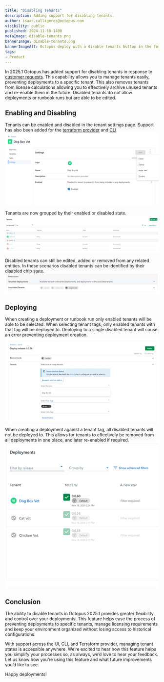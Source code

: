 ```yaml
---
title: "Disabling Tenants"
description: Adding support for disabling tenants.
author: isaac.calligeros@octopus.com
visibility: public
published: 2024-11-18-1400
metaImage: disable-tenants.png
bannerImage: disable-tenants.png
bannerImageAlt: Octopus deploy with a disable tenants button in the foreground.
tags:
- Product
---
```


In 2025.1 Octopus has added support for disabling tenants in response to [customer requests](https://roadmap.octopus.com/c/158-ability-to-disable-tenants). This capability allows you to manage tenants easily, preventing deployments to a specific tenant. This also removes tenants from license calculations allowing you to effectively archive unused tenants and re-enable them in the future. Disabled tenants do not allow deployments or runbook runs but are able to be edited.

## Enabling and Disabling

Tenants can be enabled and disabled in the tenant settings page. Support has also been added for the [terraform provider](https://registry.terraform.io/providers/OctopusDeployLabs/octopusdeploy/latest/docs/resources/tenant) and [CLI](https://octopus.com/docs/octopus-rest-api/cli).
![Screenshot of Octopus Deploy tenant settings with ](toggle-disable-tenant.png "width=500")

Tenants are now grouped by their enabled or disabled state.
![Tenants are now grouped by their enabled/disabled state](tenants-page.png "width=500")

Disabled tenants can still be edited, added or removed from any related entities. In these scenarios disabled tenants can be identified by their disabled chip state.
![Tenant chips indicate the disabled or enabled state](disabled-tenant-chips.png "width=500")

## Deploying
When creating a deployment or runbook run only enabled tenants will be able to be selected. When selecting tenant tags, only enabled tenants with that tag will be deployed to. Deploying to a single disabled tenant will cause an error preventing deployment creation.
![Deploying to disabled tenants will not deploy](deploying-to-disabled-tenants.png "width=500")

When creating a deployment against a tenant tag, all disabled tenants will not be deployed to. This allows for tenants to effectively be removed from all deployments in one place, and later re-enabled if required.
![Deployments page with disabled tenants](disabled-tenants-deployments-page.png "width=500")

## Conclusion

The ability to disable tenants in Octopus 2025.1 provides greater flexibility and control over your deployments. This feature helps ease the process of preventing deployments to specific tenants, manage licensing requirements and keep your environment organized without losing access to historical configurations.

With support across the UI, CLI, and Terraform provider, managing tenant states is accessible anywhere. We’re excited to hear how this feature helps you simplify your processes so, as always, we’d love to hear your feedback. Let us know how you’re using this feature and what future improvements you’d like to see.

Happy deployments! 
